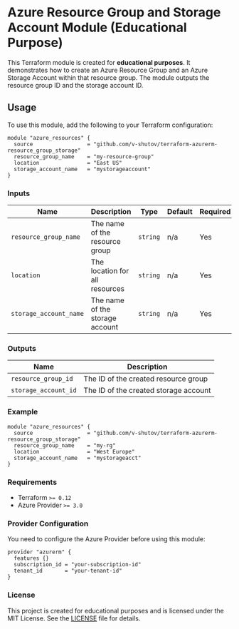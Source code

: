 # Azure Resource Group and Storage Account Module (Educational Purpose)

This Terraform module is created for **educational purposes**. It demonstrates how to create an Azure Resource Group and an Azure Storage Account within that resource group. The module outputs the resource group ID and the storage account ID.

## Usage

To use this module, add the following to your Terraform configuration:

```hcl
module "azure_resources" {
  source                 = "github.com/v-shutov/terraform-azurerm-resource_group_storage"
  resource_group_name    = "my-resource-group"
  location               = "East US"
  storage_account_name   = "mystorageaccount"
}
```

### Inputs

| Name                   | Description                            | Type   | Default | Required |
|------------------------|----------------------------------------|--------|---------|----------|
| `resource_group_name`   | The name of the resource group         | `string` | n/a   | Yes      |
| `location`              | The location for all resources         | `string` | n/a   | Yes      |
| `storage_account_name`  | The name of the storage account        | `string` | n/a   | Yes      |

### Outputs

| Name                    | Description                            |
|-------------------------|----------------------------------------|
| `resource_group_id`      | The ID of the created resource group   |
| `storage_account_id`     | The ID of the created storage account  |

### Example
```hcl
module "azure_resources" {
  source                 = "github.com/v-shutov/terraform-azurerm-resource_group_storage"
  resource_group_name    = "my-rg"
  location               = "West Europe"
  storage_account_name   = "mystorageacct"
}
```

### Requirements
- Terraform `>= 0.12`
- Azure Provider `>= 3.0`

### Provider Configuration
You need to configure the Azure Provider before using this module:
```hcl
provider "azurerm" {
  features {}
  subscription_id = "your-subscription-id"
  tenant_id       = "your-tenant-id"
}
```
### License
This project is created for educational purposes and is licensed under the MIT License. See the [LICENSE](./LICENSE) file for details.

